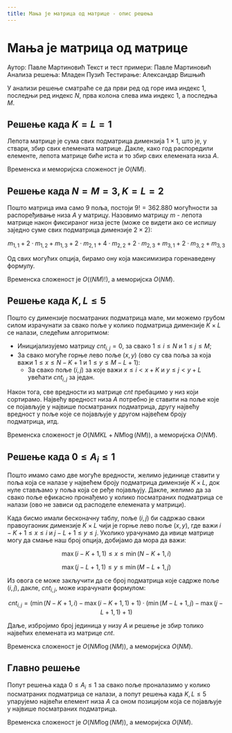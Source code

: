 ```yaml
---
title: Мања је матрица од матрице - опис решења
---
```


# Мања је матрица од матрице

Аутор: Павле Мартиновић
Текст и тест примери: Павле Мартиновић
Анализа решења: Младен Пузић
Тестирање: Александар Вишњић

У анализи решење сматраће се да први ред од горе има индекс $1$, последњи ред индекс $N$, прва колона слева има индекс $1$, а последња $M$.

## Решење када $K = L = 1$
Лепота матрице је сума свих подматрица димензија $1 \times 1$, што је, у ствари, збир свих елемената матрице. Дакле, како год распоредили елементе, лепота матрице биће иста и то збир свих елемената низа $A$.

Временска и меморијска сложеност је $O(NM)$.

## Решење када $N = M = 3, K = L = 2$
Пошто матрица има само $9$ поља, постоји $9! = 362.880$ могућности за распоређивање низа $A$ у матрицу. Назовимо матрицу $m$ - лепота матрице након фиксираног низа јесте (може се видети ако се испишу заједно суме свих подматрица димензије $2\times 2$):

$$
m_{1, 1} + 2\cdot m_{1, 2} + m_{1, 3} + 2\cdot m_{2, 1} + 4\cdot m_{2, 2} + 2\cdot m_{2, 3} + m_{3, 1} + 2\cdot m_{3, 2} + m_{3, 3}
$$

Од свих могућих опција, бирамо ону која максимизира горенаведену формулу.

Временска сложеност је $O((NM)!)$, а меморијска $O(NM)$.

## Решење када $K, L \leq 5$
Пошто су димензије посматраних подматрица мале, ми можемо грубом силом израчунати за свако поље у колико подматрица димензије $K \times L$ се налази, следећим алгоритмом:

* Иницијализујемо матрицу $cnt_{i, j} = 0$, за свако $1 \leq i \leq N$ и $1 \leq j \leq M$;
* За свако могуће горње лево поље $(x, y)$ (ово су сва поља за која важи $1 \leq x \leq N-K+1$ и $1 \leq y \leq M-L+1$):
    * За свако поље $(i, j)$ за које важи $x \leq i < x+K$ и $y \leq j < y+L$ увећати $cnt_{i, j}$ за један.

Након тога, све вредности из матрице $cnt$ пребацимо у низ који сортирамо. Највећу вредност низа $A$ потребно је ставити на поље које се појављује у највише посматраних подматрица, другу највећу вредност у поље које се појављује у другом највећем броју подматрица, итд.

Временска сложеност је $O(NMKL + NM\log(NM))$, а меморијска $O(NM)$.

## Решење када $0 \leq A_i \leq 1$
Пошто имамо само две могуће вредности, желимо јединице ставити у поља која се налазе у највећем броју подматрица димензије $K\times L$, док нуле стављамо у поља која се ређе појављују. Дакле, желимо да за свако поље ефикасно пронађемо у колико посматраних подматрица се налази (ово не зависи од расподеле елемената у матрици).

Када бисмо имали бесконачну таблу, поље $(i, j)$ би садржао сваки правоугаоник димензије $K\times L$ чији је горње лево поље $(x, y)$, где важи $i-K+1 \leq x \leq i$ и $j-L+1 \leq y \leq j$. Уколико урачунамо да ивице матрице могу да смање наш број опција, добијамо да мора да важи: 

$$
\max(i-K+1, 1) \leq x \leq \min(N-K+1, i)
$$

$$
\max(j-L+1, 1) \leq y \leq \min(M-L+1, j)
$$

Из овога се може закључити да се број подматрица које садрже поље $(i, j)$, дакле, $cnt_{i, j}$, може израчунати формулом:

$$
cnt_{i, j} = (\min(N-K+1, i) - \max(i-K+1, 1) + 1) \cdot (\min(M-L+1, j) - \max(j-L+1, 1) + 1)
$$

Даље, избројимо број јединица у низу $A$ и решење је збир толико највећих елемената из матрице $cnt$.

Временска сложеност је $O(NM\log(NM))$, а меморијска $O(NM)$.

## Главно решење
Попут решења када $0 \leq A_i \leq 1$ за свако поље проналазимо у колико посматраних подматрица се налази, а попут решења када $K, L \leq 5$ упарујемо највећи елемент низа $A$ са оном позицијом која се појављује у највише посматраних подматрица.

Временска сложеност је $O(NM\log(NM))$, а меморијска $O(NM)$.
